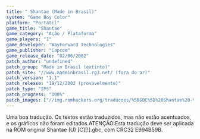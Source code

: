 ```yaml
---
title: " Shantae (Made in Brasil)"
system: "Game Boy Color"
platform: "Portátil"
game_title: "Shantae"
game_category: "Ação / Plataforma"
game_players: "1"
game_developer: "WayForward Technologies"
game_publisher: "Capcom"
game_release_date: "02/06/2002"
patch_author: "undefined"
patch_group: "Made in Brasil (extinto)"
patch_site: "//www.madeinbrasil.rg3.net/ (fora do ar)"
patch_version: "1.1"
patch_release: "19/12/2002 (provavelmente)"
patch_type: "IPS"
patch_progress: "100%"
patch_images: ["//img.romhackers.org/traducoes/%5BGBC%5D%20Shantae%20-%20Made%20in%20Brasil%20-%201.png","//img.romhackers.org/traducoes/%5BGBC%5D%20Shantae%20-%20Made%20in%20Brasil%20-%202.png","//img.romhackers.org/traducoes/%5BGBC%5D%20Shantae%20-%20Made%20in%20Brasil%20-%203.png"]
---
```

Uma boa tradução. Os textos estão traduzidos, mas não estão acentuados, e os gráficos não foram editados.ATENÇÃO:Esta tradução deve ser aplicada na ROM original Shantae (U) [C][!].gbc, com CRC32 E994B59B.